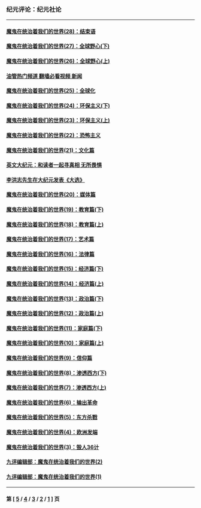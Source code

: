 ### 纪元评论：纪元社论
---
#### [魔鬼在统治着我们的世界(28)：结束语](../../pages/nsc422/n10936246.md?11150330) 
#### [魔鬼在统治着我们的世界(27)：全球野心(下)](../../pages/nsc422/n10928319.md?11150330) 
#### [魔鬼在统治着我们的世界(26)：全球野心(上)](../../pages/nsc422/n10900318.md?11150330) 
#### [油管热门频道 翻墙必看视频 新闻](ok?11150330)
#### [魔鬼在统治着我们的世界(25)：全球化](../../pages/nsc422/n10788205.md?11150330) 
#### [魔鬼在统治着我们的世界(24)：环保主义(下)](../../pages/nsc422/n10695307.md?11150330) 
#### [魔鬼在统治着我们的世界(23)：环保主义(上)](../../pages/nsc422/n10688613.md?11150330) 
#### [魔鬼在统治着我们的世界(22)：恐怖主义](../../pages/nsc422/n10614727.md?11150330) 
#### [魔鬼在统治着我们的世界(21)：文化篇](../../pages/nsc422/n10597706.md?11150330) 
#### [英文大纪元：和读者一起寻真相 无所畏惧](../../pages/nsc422/n12542027.md?11150330) 
#### [李洪志先生在大纪元发表《大选》](../../pages/nsc422/n12534746.md?11150330) 
#### [魔鬼在统治着我们的世界(20)：媒体篇](../../pages/nsc422/n10586579.md?11150330) 
#### [魔鬼在统治着我们的世界(19)：教育篇(下)](../../pages/nsc422/n10564808.md?11150330) 
#### [魔鬼在统治着我们的世界(18)：教育篇(上)](../../pages/nsc422/n10526970.md?11150330) 
#### [魔鬼在统治着我们的世界(17)：艺术篇](../../pages/nsc422/n10499093.md?11150330) 
#### [魔鬼在统治着我们的世界(16)：法律篇](../../pages/nsc422/n10485969.md?11150330) 
#### [魔鬼在统治着我们的世界(15)：经济篇(下)](../../pages/nsc422/n10469975.md?11150330) 
#### [魔鬼在统治着我们的世界(14)：经济篇(上)](../../pages/nsc422/n10457370.md?11150330) 
#### [魔鬼在统治着我们的世界(13)：政治篇(下)](../../pages/nsc422/n10448270.md?11150330) 
#### [魔鬼在统治着我们的世界(12)：政治篇(上)](../../pages/nsc422/n10444576.md?11150330) 
#### [魔鬼在统治着我们的世界(11)：家庭篇(下)](../../pages/nsc422/n10440961.md?11150330) 
#### [魔鬼在统治着我们的世界(10)：家庭篇(上)](../../pages/nsc422/n10435448.md?11150330) 
#### [魔鬼在统治着我们的世界(9)：信仰篇](../../pages/nsc422/n10432159.md?11150330) 
#### [魔鬼在统治着我们的世界(8)：渗透西方(下)](../../pages/nsc422/n10429603.md?11150330) 
#### [魔鬼在统治着我们的世界(7)：渗透西方(上)](../../pages/nsc422/n10426013.md?11150330) 
#### [魔鬼在统治着我们的世界(6)：输出革命](../../pages/nsc422/n10421536.md?11150330) 
#### [魔鬼在统治着我们的世界(5)：东方杀戮](../../pages/nsc422/n10417707.md?11150330) 
#### [魔鬼在统治着我们的世界(4)：欧洲发端](../../pages/nsc422/n10414890.md?11150330) 
#### [魔鬼在统治着我们的世界(3)：毁人36计](../../pages/nsc422/n10411583.md?11150330) 
#### [九评编辑部：魔鬼在统治着我们的世界(2)](../../pages/nsc422/n10410036.md?11150330) 
#### [九评编辑部：魔鬼在统治着我们的世界(1)](../../pages/nsc422/n10406825.md?11150330) 

---
#### 第 [ [5](./5.md?11150330) / [4](./4.md?11150330) / [3](./3.md?11150330) / [2](./2.md?11150330) / [1](./1.md?11150330) ] 页
